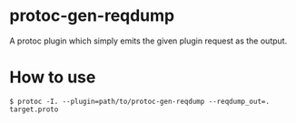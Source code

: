 # protoc-gen-reqdump
A protoc plugin which simply emits the given plugin request as the output.

# How to use
```shell
$ protoc -I. --plugin=path/to/protoc-gen-reqdump --reqdump_out=. target.proto
```
